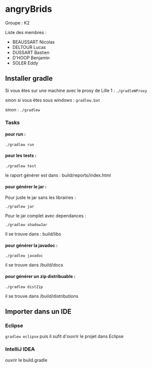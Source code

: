 # angryBrids

Groupe : K2

Liste des membres : 

* BEAUSSART Nicolas
* DELTOUR Lucas
* DUSSART Bastien
* D'HOOP Benjamin
* SOLER Eddy

## Installer gradle

Si vous êtes sur une machine avec le proxy de Lille 1 : ` ./gradleWProxy `

sinon si vous êtes sous windows :  ` gradlew.bat `

sinon : ` ./gradlew `

### Tasks

#### pour run :
`
./gradlew run
`
#### pour les tests :
`
./gradlew test
`

le raport générer est dans : build/reports/index.html

#### pour générer le jar :
Pour juste le jar sans les librairies : 

`
./gradlew jar
`

Pour le jar complet avec dependances : 

`
./gradlew shadowJar
`

Il se trouve dans : build/libs

#### pour générer la javadoc :
`
./gradlew javadoc
`

il se trouve dans /build/docs

#### pour générer un zip distribuable :

`
./gradlew distZip
`


il se trouve dans /build/distributions


## Importer dans un IDE

### Eclipse

`
gradlew eclipse
`
puis il sufit d'ouvrir le projet dans Eclipse

### IntelliJ IDEA

ouvrir le build.gradle